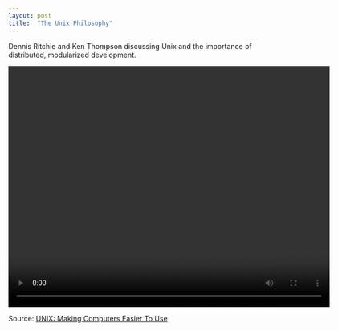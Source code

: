 ```yaml
---
layout: post
title:  "The Unix Philosophy"
---
```

Dennis Ritchie and Ken Thompson discussing Unix and the importance of distributed,
modularized development.


<video id="unixmov" width="640" height="480" preload controls>
	<source src="/engineering/images/Unix.mp4" type = "video/mp4">
</video>

Source: [UNIX: Making Computers Easier To Use](https://www.youtube.com/watch?v=XvDZLjaCJuw)
